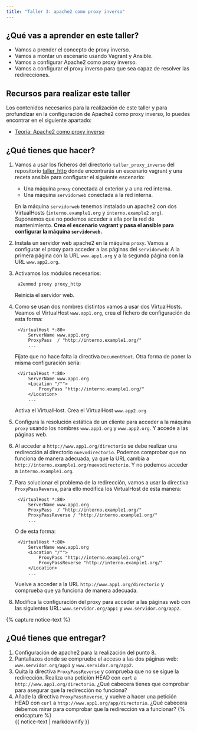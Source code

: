 ```yaml
---
title: "Taller 3: apache2 como proxy inverso"
---
```


## ¿Qué vas a aprender en este taller?

* Vamos a prender el concepto de proxy inverso.
* Vamos a montar un escenario usando Vagrant y Ansible.
* Vamos a configurar Apache2 como proxy inverso.
* Vamos a configurar el proxy inverso para que sea capaz de resolver las redirecciones.

## Recursos para realizar este taller

Los contenidos necesarios para la realización de este taller y para profundizar en la configuración de Apache2 como proxy inverso, lo puedes encontrar en el siguiente apartado:

* [Teoría: Apache2 como proxy inverso](apache_proxy.html)

## ¿Qué tienes que hacer?

1. Vamos a usar los ficheros del directorio `taller_proxy_inverso` del repositorio [taller_http](https://github.com/josedom24/taller_http) donde encontrarás un escenario vagrant y una receta ansible para configurar el siguiente escenario:

	* Una máquina `proxy` conectada al exterior y a una red interna.
    * Una máquina `servidorweb` conectada a la red interna.

    En la máquina `servidorweb` tenemos instalado un apache2 con dos VirtualHosts (`interno.example1.org` y `interno.example2.org`). Suponemos que no podemos acceder a ella por la red de mantenimiento. **Crea el escenario vagrant y pasa el ansible para configurar la máquina `servidorweb`.**
2. Instala un servidor web apache2 en la máquina `proxy`. Vamos a configurar el proxy para acceder a las páginas del `servidorweb`: A la primera página con la URL `www.app1.org` y a la segunda página con la URL `www.app2.org`.
3. Activamos los módulos necesarios:

		a2enmod proxy proxy_http

	Reinicia el servidor web.
4. Como se usan dos nombres distintos vamos a usar dos VirtualHosts. Veamos el VirtualHost `www.app1.org`, crea el fichero de configuración de esta forma:

		<VirtualHost *:80>
		    ServerName www.app1.org
		    ProxyPass  / "http://interno.example1.org/" 
			...

	Fíjate que no hace falta la directiva `DocumentRoot`. Otra forma de poner la misma configuración sería:

		<VirtualHost *:80>
			ServerName www.app1.org
			<Location "/"">
		    	ProxyPass "http://interno.example1.org/"
			</Location>
			...

	Activa el VirtualHost. Crea el VirtualHost `www.app2.org`

5. Configura la resolución estática de un cliente para acceder a la máquina `proxy` usando los nombres `www.app1.org` y `www.app2.org`. Y accede a las páginas web.

6. Al acceder a `http://www.app1.org/directorio` se debe realizar una redirección al directorio `nuevodirectorio`. Podemos comprobar que no funciona de manera adecuada, ya que la URL cambia a `http://interno.example1.org/nuevodirectorio`. Y no podemos acceder a `interno.example1.org`. 

7. Para solucionar el problema de la redirección, vamos a usar la directiva `ProxyPassReverse`, para ello modifica los VirtualHost de esta manera:

		<VirtualHost *:80>
			ServerName www.app1.org
			ProxyPass  / "http://interno.example1.org/" 
			ProxyPassReverse / "http://interno.example1.org/" 
			...
		
	O de esta forma:
		
		<VirtualHost *:80>
			ServerName www.app1.org
			<Location "/"">
				ProxyPass "http://interno.example1.org/"
				ProxyPassReverse "http://interno.example1.org/" 
			</Location>
			...

	Vuelve a acceder a la URL `http://www.app1.org/directorio` y comprueba que ya funciona de manera adecuada.

8. Modifica la configuración del proxy para acceder a las páginas web con las siguientes URL: `www.servidor.org/app1` y `www.servidor.org/app2`.

{% capture notice-text %}
## ¿Qué tienes que entregar?

1. Configuración de apache2 para la realización del punto 8.
2. Pantallazos donde se compruebe el acceso a las dos páginas web: `www.servidor.org/app1` y `www.servidor.org/app2`.
3. Quita la directiva `ProxyPassReverse` y comprueba que no se sigue la redirección. Realiza una petición HEAD con `curl` a `http://www.app1.org/directorio`. ¿Qué cabecera tienes que comprobar para asegurar que la redirección no funciona?
4. Añade la directiva `ProxyPassReverse`, y vuelve a hacer una petición HEAD con `curl` a `http://www.app1.org/app/directorio`. ¿Qué cabecera debemos mirar para comprobar que la redirección va a funcionar?
{% endcapture %}<div class="notice--info">{{ notice-text | markdownify }}</div>

